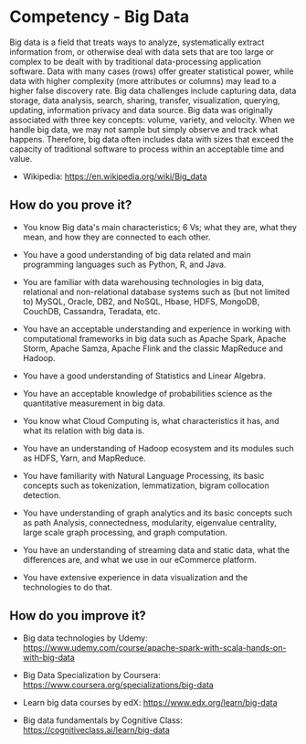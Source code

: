 # Competency - Big Data

Big data is a field that treats ways to analyze, systematically extract information from, or otherwise deal with data sets that are too large or complex to be dealt with by traditional data-processing application software. Data with many cases (rows) offer greater statistical power, while data with higher complexity (more attributes or columns) may lead to a higher false discovery rate. Big data challenges include capturing data, data storage, data analysis, search, sharing, transfer, visualization, querying, updating, information privacy and data source. Big data was originally associated with three key concepts: volume, variety, and velocity. When we handle big data, we may not sample but simply observe and track what happens. Therefore, big data often includes data with sizes that exceed the capacity of traditional software to process within an acceptable time and value.

- Wikipedia: https://en.wikipedia.org/wiki/Big_data

## How do you prove it?

- You know Big data's main characteristics; 6 Vs; what they are, what they mean, and how they are connected to each other.

- You have a good understanding of big data related and main programming languages such as Python, R, and Java.

- You are familiar with data warehousing technologies in big data, relational and non-relational database systems such as (but not limited to) MySQL, Oracle, DB2, and NoSQL, Hbase, HDFS, MongoDB, CouchDB, Cassandra, Teradata, etc.

- You have an acceptable understanding and experience in working with computational frameworks in big data such as Apache Spark, Apache Storm, Apache Samza, Apache Flink and the classic MapReduce and Hadoop.

- You have a good understanding of Statistics and Linear Algebra.

- You have an acceptable knowledge of probabilities science as the quantitative measurement in big data.

- You know what Cloud Computing is, what characteristics it has, and what its relation with big data is.

- You have an understanding of Hadoop ecosystem and its modules such as HDFS, Yarn, and MapReduce.

- You have familiarity with Natural Language Processing, its basic concepts such as tokenization, lemmatization, bigram collocation detection.

- You have understanding of graph analytics and its basic concepts such as path Analysis, connectedness, modularity, eigenvalue centrality, large scale graph processing, and graph computation.

- You have an understanding of streaming data and static data, what the differences are, and what we use in our eCommerce platform.

- You have extensive experience in data visualization and the technologies to do that.

## How do you improve it?

- Big data technologies by Udemy: https://www.udemy.com/course/apache-spark-with-scala-hands-on-with-big-data

- Big Data Specialization by Coursera: https://www.coursera.org/specializations/big-data

- Learn big data courses by edX: https://www.edx.org/learn/big-data

- Big data fundamentals by Cognitive Class: https://cognitiveclass.ai/learn/big-data
